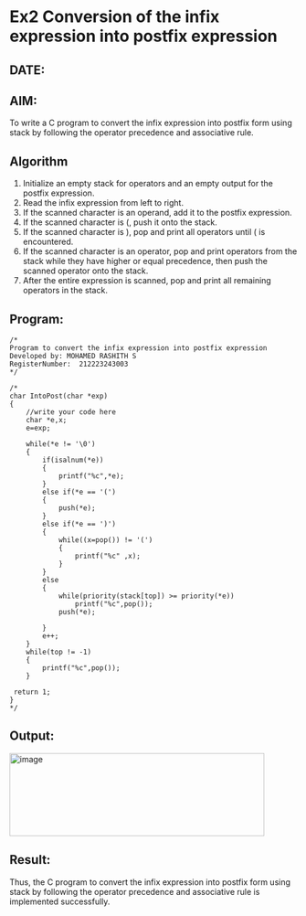 # Ex2 Conversion of the infix expression into postfix expression
## DATE:
## AIM:
To write a C program to convert the infix expression into postfix form using stack by following the operator precedence and associative rule.

## Algorithm
1. Initialize an empty stack for operators and an empty output for the postfix expression.
2. Read the infix expression from left to right.
3. If the scanned character is an operand, add it to the postfix expression.
4. If the scanned character is (, push it onto the stack.
5. If the scanned character is ), pop and print all operators until ( is encountered.
6. If the scanned character is an operator, pop and print operators from the stack while they have higher or equal precedence, then push the scanned operator onto the stack.
7. After the entire expression is scanned, pop and print all remaining operators in the stack. 

## Program:
```
/*
Program to convert the infix expression into postfix expression
Developed by: MOHAMED RASHITH S
RegisterNumber:  212223243003
*/
```
```
/*
char IntoPost(char *exp)
{
    //write your code here
    char *e,x;
    e=exp;
    
    while(*e != '\0')
    {
        if(isalnum(*e))
        {
            printf("%c",*e);
        }
        else if(*e == '(')
        {
            push(*e);
        }
        else if(*e == ')')
        {
            while((x=pop()) != '(')
            {
                printf("%c" ,x);
            }
        }
        else
        {
            while(priority(stack[top]) >= priority(*e))
                printf("%c",pop());
            push(*e);    
            
        }
        e++;
    }
    while(top != -1)
    {
        printf("%c",pop());
    }
    
 return 1;   
}
*/
```
## Output:
<img width="446" height="145" alt="image" src="https://github.com/user-attachments/assets/f32d1c9a-0b0c-4a20-a8a3-8ff46b76088a" />



## Result:
Thus, the C program to convert the infix expression into postfix form using stack by following the operator precedence and associative rule is implemented successfully.
